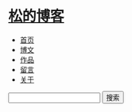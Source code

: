 <!-- header -->
<div id="header">
      <a href="/" target="_self"><h1 id="name">松的博客</h1></a>
      <ul id="nav" class="nav">
          <a href="/" target="_self"><li>首页</li></a>
          <a href="/page.html" target="_self"><li>博文</li></a>
          <a href="/production.html" target="_self"><li>作品</li></a>
          <a href="/message.html" target="_self"><li>留言</li></a>
          <a href="/about.html" target="_self"><li>关于</li></a>
      </ul>
      <div id="search">
       <script type="text/javascript">
			function searchSubmit(){
				var s_keyword = document.getElementById("search_name").value; 
				if(s_keyword == '' || s_keyword == '搜索'){
				    alert("请输入您想搜索的关键词");
				    return false;
			    }
			}
			</script>
      <form method="post" action="http://www.google.com/search" name="c_search">
      <input type="text" id="search_text" name="search_text" onfocus="if(this.value == '搜索') {this.value = '';}" onblur="if (this.value == '') {this.value = '搜索';}" />
	  <input type="hidden" value="youngpine.github.io"/>
	  <input type="submit" id="search_button" name="search_button" value="搜索" /></input></input>
      </form>
      </div>
    </div>
<!-- /header -->
